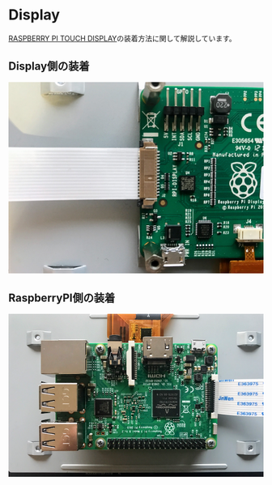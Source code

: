 # Display

[RASPBERRY PI TOUCH DISPLAY](https://www.raspberrypi.org/products/raspberry-pi-touch-display/)の装着方法に関して解説しています。

## Display側の装着

![](/img/dev/pi/display001.png)


## RaspberryPI側の装着

![](/img/dev/pi/display002.png)
